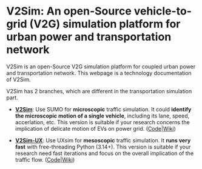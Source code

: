 # V2Sim: An open-Source vehicle-to-grid (V2G) simulation platform for urban power and transportation network 

V2Sim is an open-Source V2G simulation platform for coupled urban power and transportation network. This webpage is a technology documentation of V2Sim.

V2Sim has 2 branches, which are different in the transportation simulation part.

+ **[V2Sim](https://github.com/hesl-seu/v2sim)**: Use SUMO for **microscopic** traffic simulation. It could **identify the microscopic motion of a single vehicle**, including its lane, speed, accerlation, etc. This version is suitable if your research concerns the implication of delicate motion of EVs on power grid. ([Code](https://github.com/hesl-seu/v2sim)|[Wiki]())

+ **[V2Sim-UX](https://github.com/hesl-seu/v2sim/tree/uxsim)**: Use UXsim for **mesoscopic** traffic simulation. It **runs very fast** with free-threading Python (3.14+). This version is suitable if your research need fast iterations and focus on the overall implication of the traffic flow. ([Code](https://github.com/hesl-seu/v2sim/tree/uxsim)|[Wiki]())